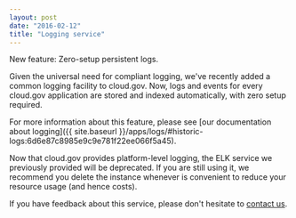 ```yaml
---
layout: post
date: "2016-02-12"
title: "Logging service"
---
```


New feature: Zero-setup persistent logs.
<!--more-->

Given the universal need for compliant logging, we've recently added a common logging facility to cloud.gov. Now, logs and events for every cloud.gov application are stored and indexed automatically, with zero setup required. 

For more information about this feature, please see [our documentation about logging]({{ site.baseurl }}/apps/logs/#historic-logs:6d6e87c8985e9c9e781f22ee066f5a45).

Now that cloud.gov provides platform-level logging, the ELK service we previously provided will be deprecated. If you are still using it, we recommend you delete the instance whenever is convenient to reduce your resource usage (and hence costs).

If you have feedback about this service, please don't hesitate to [contact us](mailto:cloud-gov-support@gsa.gov).
